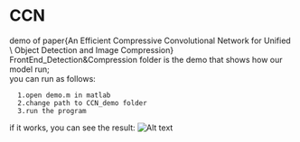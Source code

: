 # CCN
demo of paper{An Efficient Compressive Convolutional Network for Unified \\ Object Detection and Image Compression}  
FrontEnd_Detection&Compression folder is the demo that shows how our model run;  
you can run as follows:  

      1.open demo.m in matlab
      2.change path to CCN_demo folder
      3.run the program
if it works, you can see the result:
![Alt text](https://github.com/sosaaaad2/CCN/blob/master/CCN_demo/src/cat.jpg)
